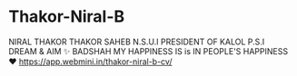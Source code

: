 # Thakor-Niral-B
NIRAL THAKOR    THAKOR SAHEB   N.S.U.I PRESIDENT OF KALOL   P.S.I DREAM &amp; AIM ✨    BADSHAH   MY HAPPINESS IS is IN PEOPLE'S HAPPINESS  ❤️
https://app.webmini.in/thakor-niral-b-cv/
